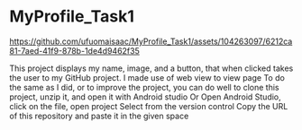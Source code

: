# MyProfile_Task1
https://github.com/ufuomaisaac/MyProfile_Task1/assets/104263097/6212ca81-7aed-41f9-878b-1de4d9462f35












This project displays my name, image, and a button, that when clicked takes the user to my GitHub project. I made use of web view to view page 
To do the same as I did, or to improve the project, you can do well to clone this project, unzip it, and open it with Android studio Or
Open Android Studio, 
click on the file, 
open project 
Select from the version control
Copy the URL of this repository and paste it in the given space


